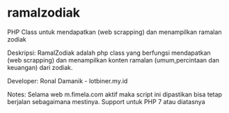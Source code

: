 # ramalzodiak
PHP Class untuk mendapatkan (web scrapping) dan menampilkan ramalan zodiak

Deskripsi: 
RamalZodiak adalah php class yang berfungsi mendapatkan (web scrapping) dan menampilkan konten ramalan (umum,percintaan dan keuangan) dari zodiak.

Developer:
Ronal Damanik - lotbiner.my.id

Notes:
Selama web m.fimela.com aktif maka script ini dipastikan bisa tetap berjalan sebagaimana mestinya.
Support untuk PHP 7 atau diatasnya
